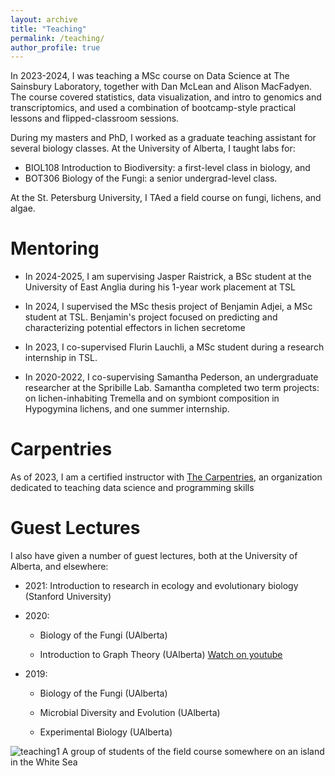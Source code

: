 ```yaml
---
layout: archive
title: "Teaching"
permalink: /teaching/
author_profile: true
---
```


In 2023-2024, I was teaching a MSc course on Data Science at The Sainsbury Laboratory, together with Dan McLean and Alison MacFadyen. The course covered statistics, data visualization, and intro to genomics and transcriptomics, and used a combination of bootcamp-style practical lessons and flipped-classroom sessions.

During my masters and PhD, I worked as a graduate teaching assistant for several biology classes. At the University of Alberta, I taught labs for:
* BIOL108 Introduction to Biodiversity: a first-level class in biology, and
* BOT306 Biology of the Fungi: a senior undergrad-level class.

At the St. Petersburg University, I TAed a field course on fungi, lichens, and algae.

Mentoring
======
* In 2024-2025, I am supervising Jasper Raistrick, a BSc student at the University of East Anglia during his 1-year work placement at TSL

* In 2024, I supervised the MSc thesis project of Benjamin Adjei, a MSc student at TSL. Benjamin's project focused on predicting and characterizing potential effectors in lichen secretome

* In 2023, I co-supervised Flurin Lauchli, a MSc student during a research internship in TSL.

* In 2020-2022, I co-supervising Samantha Pederson, an undergraduate researcher at the Spribille Lab. Samantha completed two term projects: on lichen-inhabiting Tremella and on symbiont composition in Hypogymina lichens, and one summer internship.

Carpentries
======
As of 2023, I am a certified instructor with [The Carpentries](https://carpentries.org/), an organization dedicated to teaching data science and programming skills

Guest Lectures
======
I also have given a number of guest lectures, both at the University of Alberta, and elsewhere:

* 2021: Introduction to research in ecology and evolutionary biology (Stanford University)

* 2020:
    * Biology of the Fungi (UAlberta)

    * Introduction to Graph Theory (UAlberta) [Watch on youtube](https://www.youtube.com/watch?v=o5TWZaQI8Hc&ab_channel=SeidonAlsaody%27sMathChannel)

* 2019:
    * Biology of the Fungi (UAlberta)

    * Microbial Diversity and Evolution (UAlberta)

    * Experimental Biology (UAlberta)


![teaching1](http://metalichen.github.io/images/teaching1.jpg)
A group of students of the field course somewhere on an island in the White Sea
